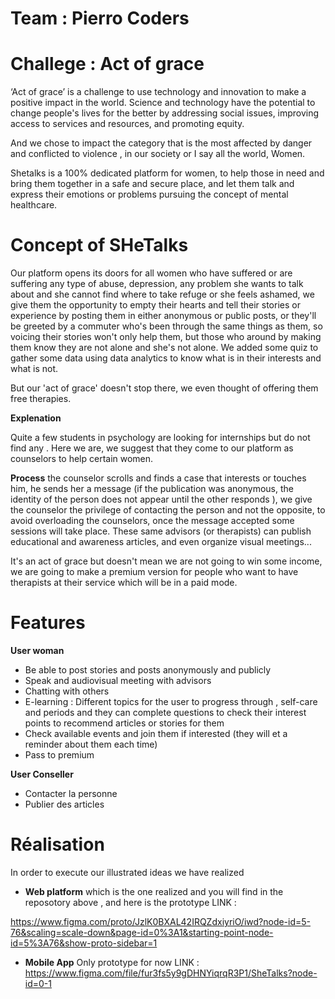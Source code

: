 # Team : Pierro Coders 
# Challege : Act of grace 
 ‘Act of grace’ is a challenge  to use technology and innovation to make a positive impact in the world. Science and technology have the potential to change people's lives for the better by addressing social issues, improving access to services and resources, and promoting
equity. 

And we chose to impact the category that is the most affected by danger and conflicted to violence , in our society or I say all the world, Women.

   
Shetalks is a 100% dedicated platform for women, to help those in need and bring them together in a safe and secure place, and let them talk and express their emotions or problems  pursuing the concept of mental healthcare.

# Concept of SHeTalks

  Our platform opens its doors for all women who have suffered or are suffering any type of abuse, depression, any problem she wants to talk about and she cannot find where to take refuge or she feels ashamed, we give them the opportunity to empty their hearts and tell their stories or experience by posting them in either anonymous or public posts, or they'll be greeted by a commuter who's been through the same things as them, so voicing their stories won't only help them, but those who around by making them know they are not alone and she's not alone. We added some quiz to gather some data  using data analytics to know what is in their interests and what is not.

But our 'act of grace' doesn't stop there, we even thought of offering them free therapies.

 **Explenation**
 
 Quite a few students in psychology are looking for internships but do not find any . Here we are, we suggest that they come to our platform as counselors to help certain women. 
  
**Process** 
   the counselor scrolls and finds a case that interests or touches him, he sends her a message (if the publication was anonymous, the identity of the person does not appear until the other responds ), we give the counselor the privilege of contacting the person and not the opposite, to avoid overloading the counselors, once the message accepted some sessions will take place. These same advisors (or therapists) can publish educational and awareness articles, and even organize visual meetings...


 It's an act of grace but doesn't mean we are not going to win some income, we are going to make a premium version for people who want to have therapists at their service which will be in a paid mode.

# Features


**User woman** 
- Be able to post stories and posts anonymously and publicly
- Speak and audiovisual meeting with advisors
- Chatting with others
- E-learning : Different topics for the user to progress through , self-care and periods and they can complete questions to check their interest points to recommend articles or stories for them
- Check available events and join them if interested (they will et a reminder about them each time) 
- Pass to premium 
 

**User Conseller**
- Contacter la personne
- Publier des articles 



 

# Réalisation
 In order to execute our illustrated ideas  we have realized
- **Web platform** which is the one realized and you will find in the reposotory above , and here is  the prototype LINK :

https://www.figma.com/proto/JzlK0BXAL42IRQZdxiyriO/iwd?node-id=5-76&scaling=scale-down&page-id=0%3A1&starting-point-node-id=5%3A76&show-proto-sidebar=1



- **Mobile App** Only prototype for now  LINK :
https://www.figma.com/file/fur3fs5y9gDHNYiqrqR3P1/SheTalks?node-id=0-1

